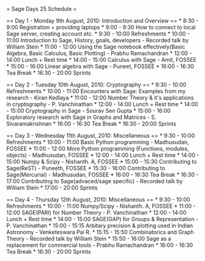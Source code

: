 = Sage Days 25 Schedule =

== Day 1 - Monday 9th August, 2010: Introduction and Overview ==
    * 8:30 - 9:00 Registration + providing laptops
    * 9:00 - 9:30 How to connect to local Sage server, creating account etc.
    * 9:30 - 10:00 Refreshments
    * 10:00 - 11:00 Introduction to Sage, History, goals, developers - Recorded talk by William Stein
    * 11:00 - 12:00 Using the Sage notebook effectively(Basic Algebra, Basic Calculus, Basic Plotting) - Prabhu Ramachandran
    * 12:00 - 14:00 Lunch + Rest time
    * 14:00 - 15:00 Calculus with Sage - Amit, FOSSEE
    * 15:00 - 16:00 Linear algebra with Sage - Puneet, FOSSEE
    * 16:00 - 16:30 Tea Break
    * 16:30 - 20:00 Sprints

== Day 2 - Tuesday 10th August, 2010: Cryptography ==
    * 9:30 - 10:00 Refreshments
    * 10:00 - 11:00 Encounters with Sage: Examples from my research - Kiran Kedlaya
    * 11:00 - 12:00 Number Theory & it's applications in cryptography - P. Vanchinathan
    * 12:00 - 14:00 Lunch + Rest time 
    * 14:00 - 15:00 Cryptography in Sage - Sourav Sen Gupta
    * 15:00 - 16:00 Exploratory research with Sage in Graphs and Matrices - S. Sivaramakrishnan
    * 16:00 - 16:30 Tea Break
    * 16:30 - 20:00 Sprints

== Day 3 - Wednesday 11th August, 2010: Miscellaneous ==
    * 9:30 - 10:00 Refreshments
    * 10:00 - 11:00 Basic Python programming - Madhusudan, FOSSEE
    * 11:00 - 12:00 More Python programming (Functions, modules, objects) - Madhusudan, FOSSEE
    * 12:00 - 14:00 Lunch + Rest time 
    * 14:00 - 15:00 Numpy & Scipy - Nishanth. A, FOSSEE
    * 15:00 - 15:30 Contributing to Sage(ReST) - Puneeth, FOSSEE
    * 15:30 - 16:00 Contributing to Sage(Mercurial) - Madhusudan, FOSSEE 
    * 16:00 - 16:30 Tea Break
    * 16:30 - 17:00 Contributing to Sage(advaced/sage specific) - Recorded talk by William Stein
    * 17:00 - 20:00 Sprints

== Day 4 - Thursday 12th August, 2010: Miscellaneous ==
    * 9:30 - 10:00 Refreshments
    * 10:00 - 11:00 Numpy/Scipy - Nishanth. A, FOSSEE
    * 11:00 - 12:00 SAGE(PARI) for Number Theory - P. Vanchinathan
    * 12:00 - 14:00 Lunch + Rest time 
    * 14:00 - 15:00 SAGE(GAP) for Groups & Representation - P. Vanchinathan
    * 15:00 - 15:15 Arbitary precision & plotting used in Indian Astronomy - Venketeswara Pai R.
    * 15:15 - 15:50 Combinatorics and Graph Theory - Recorded talk by William Stein
    * 15:50 - 16:00 Sage as a replacement for commercial tools - Prabhu Ramachandran
    * 16:00 - 16:30 Tea Break
    * 16:30 - 20:00 Sprints
